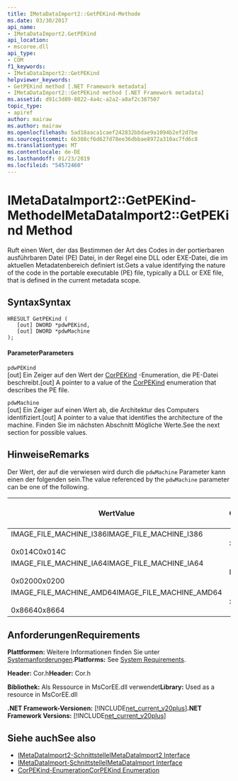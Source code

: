 ```yaml
---
title: IMetaDataImport2::GetPEKind-Methode
ms.date: 03/30/2017
api_name:
- IMetaDataImport2.GetPEKind
api_location:
- mscoree.dll
api_type:
- COM
f1_keywords:
- IMetaDataImport2::GetPEKind
helpviewer_keywords:
- GetPEKind method [.NET Framework metadata]
- IMetaDataImport2::GetPEKind method [.NET Framework metadata]
ms.assetid: d91c3d89-8022-4a4c-a2a2-a8af2c387507
topic_type:
- apiref
author: mairaw
ms.author: mairaw
ms.openlocfilehash: 5ad18aaca1caef242832bbdae9a1094b2ef2d7be
ms.sourcegitcommit: 6b308cf6d627d78ee36dbbae8972a310ac7fd6c8
ms.translationtype: MT
ms.contentlocale: de-DE
ms.lasthandoff: 01/23/2019
ms.locfileid: "54572460"
---
```

# <a name="imetadataimport2getpekind-method"></a><span data-ttu-id="bdc34-102">IMetaDataImport2::GetPEKind-Methode</span><span class="sxs-lookup"><span data-stu-id="bdc34-102">IMetaDataImport2::GetPEKind Method</span></span>
<span data-ttu-id="bdc34-103">Ruft einen Wert, der das Bestimmen der Art des Codes in der portierbaren ausführbaren Datei (PE) Datei, in der Regel eine DLL oder EXE-Datei, die im aktuellen Metadatenbereich definiert ist.</span><span class="sxs-lookup"><span data-stu-id="bdc34-103">Gets a value identifying the nature of the code in the portable executable (PE) file, typically a DLL or EXE file, that is defined in the current metadata scope.</span></span>  
  
## <a name="syntax"></a><span data-ttu-id="bdc34-104">Syntax</span><span class="sxs-lookup"><span data-stu-id="bdc34-104">Syntax</span></span>  
  
```  
HRESULT GetPEKind (  
   [out] DWORD *pdwPEKind,  
   [out] DWORD *pdwMachine  
);  
```  
  
#### <a name="parameters"></a><span data-ttu-id="bdc34-105">Parameter</span><span class="sxs-lookup"><span data-stu-id="bdc34-105">Parameters</span></span>  
 `pdwPEKind`  
 <span data-ttu-id="bdc34-106">[out] Ein Zeiger auf den Wert der [CorPEKind](../../../../docs/framework/unmanaged-api/metadata/corpekind-enumeration.md) -Enumeration, die PE-Datei beschreibt.</span><span class="sxs-lookup"><span data-stu-id="bdc34-106">[out] A pointer to a value of the [CorPEKind](../../../../docs/framework/unmanaged-api/metadata/corpekind-enumeration.md) enumeration that describes the PE file.</span></span>  
  
 `pdwMachine`  
 <span data-ttu-id="bdc34-107">[out] Ein Zeiger auf einen Wert ab, die Architektur des Computers identifiziert.</span><span class="sxs-lookup"><span data-stu-id="bdc34-107">[out] A pointer to a value that identifies the architecture of the machine.</span></span> <span data-ttu-id="bdc34-108">Finden Sie im nächsten Abschnitt Mögliche Werte.</span><span class="sxs-lookup"><span data-stu-id="bdc34-108">See the next section for possible values.</span></span>  
  
## <a name="remarks"></a><span data-ttu-id="bdc34-109">Hinweise</span><span class="sxs-lookup"><span data-stu-id="bdc34-109">Remarks</span></span>  
 <span data-ttu-id="bdc34-110">Der Wert, der auf die verwiesen wird durch die `pdwMachine` Parameter kann einen der folgenden sein.</span><span class="sxs-lookup"><span data-stu-id="bdc34-110">The value referenced by the `pdwMachine` parameter can be one of the following.</span></span>  
  
|<span data-ttu-id="bdc34-111">Wert</span><span class="sxs-lookup"><span data-stu-id="bdc34-111">Value</span></span>|<span data-ttu-id="bdc34-112">Architektur des Computers</span><span class="sxs-lookup"><span data-stu-id="bdc34-112">Machine architecture</span></span>|  
|-----------|--------------------------|  
|<span data-ttu-id="bdc34-113">IMAGE_FILE_MACHINE_I386</span><span class="sxs-lookup"><span data-stu-id="bdc34-113">IMAGE_FILE_MACHINE_I386</span></span><br /><br /> <span data-ttu-id="bdc34-114">0x014C</span><span class="sxs-lookup"><span data-stu-id="bdc34-114">0x014C</span></span>|<span data-ttu-id="bdc34-115">x86</span><span class="sxs-lookup"><span data-stu-id="bdc34-115">x86</span></span>|  
|<span data-ttu-id="bdc34-116">IMAGE_FILE_MACHINE_IA64</span><span class="sxs-lookup"><span data-stu-id="bdc34-116">IMAGE_FILE_MACHINE_IA64</span></span><br /><br /> <span data-ttu-id="bdc34-117">0x0200</span><span class="sxs-lookup"><span data-stu-id="bdc34-117">0x0200</span></span>|<span data-ttu-id="bdc34-118">Intel IPF</span><span class="sxs-lookup"><span data-stu-id="bdc34-118">Intel IPF</span></span>|  
|<span data-ttu-id="bdc34-119">IMAGE_FILE_MACHINE_AMD64</span><span class="sxs-lookup"><span data-stu-id="bdc34-119">IMAGE_FILE_MACHINE_AMD64</span></span><br /><br /> <span data-ttu-id="bdc34-120">0x8664</span><span class="sxs-lookup"><span data-stu-id="bdc34-120">0x8664</span></span>|<span data-ttu-id="bdc34-121">x64</span><span class="sxs-lookup"><span data-stu-id="bdc34-121">x64</span></span>|  
  
## <a name="requirements"></a><span data-ttu-id="bdc34-122">Anforderungen</span><span class="sxs-lookup"><span data-stu-id="bdc34-122">Requirements</span></span>  
 <span data-ttu-id="bdc34-123">**Plattformen:** Weitere Informationen finden Sie unter [Systemanforderungen](../../../../docs/framework/get-started/system-requirements.md).</span><span class="sxs-lookup"><span data-stu-id="bdc34-123">**Platforms:** See [System Requirements](../../../../docs/framework/get-started/system-requirements.md).</span></span>  
  
 <span data-ttu-id="bdc34-124">**Header:** Cor.h</span><span class="sxs-lookup"><span data-stu-id="bdc34-124">**Header:** Cor.h</span></span>  
  
 <span data-ttu-id="bdc34-125">**Bibliothek:** Als Ressource in MsCorEE.dll verwendet</span><span class="sxs-lookup"><span data-stu-id="bdc34-125">**Library:** Used as a resource in MsCorEE.dll</span></span>  
  
 <span data-ttu-id="bdc34-126">**.NET Framework-Versionen:** [!INCLUDE[net_current_v20plus](../../../../includes/net-current-v20plus-md.md)]</span><span class="sxs-lookup"><span data-stu-id="bdc34-126">**.NET Framework Versions:** [!INCLUDE[net_current_v20plus](../../../../includes/net-current-v20plus-md.md)]</span></span>  
  
## <a name="see-also"></a><span data-ttu-id="bdc34-127">Siehe auch</span><span class="sxs-lookup"><span data-stu-id="bdc34-127">See also</span></span>
- [<span data-ttu-id="bdc34-128">IMetaDataImport2-Schnittstelle</span><span class="sxs-lookup"><span data-stu-id="bdc34-128">IMetaDataImport2 Interface</span></span>](../../../../docs/framework/unmanaged-api/metadata/imetadataimport2-interface.md)
- [<span data-ttu-id="bdc34-129">IMetaDataImport-Schnittstelle</span><span class="sxs-lookup"><span data-stu-id="bdc34-129">IMetaDataImport Interface</span></span>](../../../../docs/framework/unmanaged-api/metadata/imetadataimport-interface.md)
- [<span data-ttu-id="bdc34-130">CorPEKind-Enumeration</span><span class="sxs-lookup"><span data-stu-id="bdc34-130">CorPEKind Enumeration</span></span>](../../../../docs/framework/unmanaged-api/metadata/corpekind-enumeration.md)
